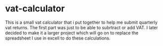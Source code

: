 # vat-calculator

This is a small vat calculator that i put together to help me submit quarterly vat returns. The first part was just to be able to subrtract or add VAT. I later decided to make it a larger project which will go on to replace the spreadsheet I use in excell to do these calculations. 
